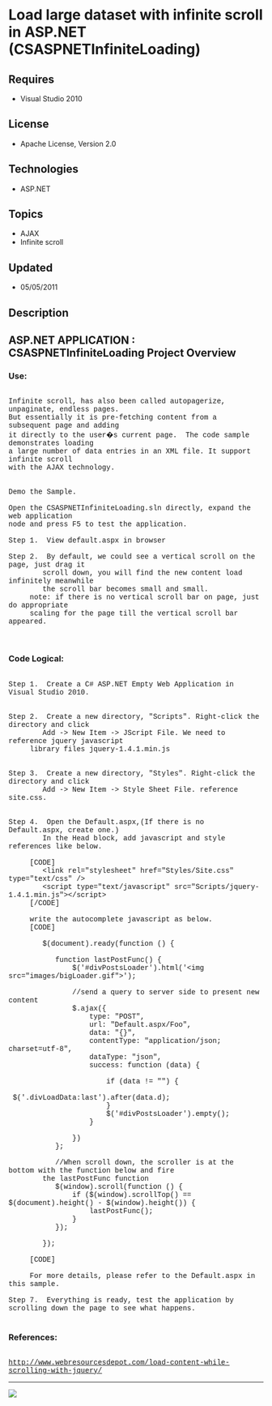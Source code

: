 # Load large dataset with infinite scroll in ASP.NET (CSASPNETInfiniteLoading)
## Requires
- Visual Studio 2010
## License
- Apache License, Version 2.0
## Technologies
- ASP.NET
## Topics
- AJAX
- Infinite scroll
## Updated
- 05/05/2011
## Description

<p style="font-family:Courier New"></p>
<h2>ASP.NET APPLICATION : CSASPNETInfiniteLoading Project Overview</h2>
<p style="font-family:Courier New"></p>
<h3>Use:</h3>
<p style="font-family:Courier New"><br>
Infinite scroll, has also been called autopagerize, unpaginate, endless pages. <br>
But essentially it is pre-fetching content from a subsequent page and adding <br>
it directly to the user�s current page. &nbsp;The code sample demonstrates loading
<br>
a large number of data entries in an XML file. It support infinite scroll <br>
with the AJAX technology.<br>
<br>
<br>
Demo the Sample. <br>
<br>
Open the CSASPNETInfiniteLoading.sln directly, expand the web application <br>
node and press F5 to test the application.<br>
<br>
Step 1. &nbsp;View default.aspx in browser<br>
<br>
Step 2. &nbsp;By default, we could see a vertical scroll on the page, just drag it
<br>
&nbsp; &nbsp; &nbsp; &nbsp; scroll down, you will find the new content load infinitely meanwhile
<br>
&nbsp; &nbsp; &nbsp; &nbsp; the scroll bar becomes small and small.<br>
&nbsp;&nbsp;&nbsp;&nbsp; note: if there is no vertical scroll bar on page, just do appropriate<br>
&nbsp;&nbsp;&nbsp;&nbsp; scaling for the page till the vertical scroll bar appeared.<br>
<br>
<br>
</p>
<h3>Code Logical:</h3>
<p style="font-family:Courier New"><br>
Step 1. &nbsp;Create a C# ASP.NET Empty Web Application in Visual Studio 2010.<br>
<br>
<br>
Step 2. &nbsp;Create a new directory, &quot;Scripts&quot;. Right-click the directory and click<br>
&nbsp; &nbsp; &nbsp; &nbsp; Add -&gt; New Item -&gt; JScript File. We need to reference jquery javascript
<br>
&nbsp;&nbsp;&nbsp;&nbsp; library files jquery-1.4.1.min.js<br>
<br>
<br>
Step 3. &nbsp;Create a new directory, &quot;Styles&quot;. Right-click the directory and click<br>
&nbsp; &nbsp; &nbsp; &nbsp; Add -&gt; New Item -&gt; Style Sheet File. reference site.css.<br>
&nbsp;&nbsp;&nbsp;&nbsp;&nbsp;&nbsp;&nbsp;&nbsp; <br>
<br>
Step 4. &nbsp;Open the Default.aspx,(If there is no Default.aspx, create one.)<br>
&nbsp; &nbsp; &nbsp; &nbsp; In the Head block, add javascript and style references like below.<br>
<br>
&nbsp;&nbsp;&nbsp;&nbsp; [CODE] &nbsp; &nbsp;&nbsp;&nbsp;&nbsp;&nbsp;<br>
&nbsp; &nbsp;&nbsp;&nbsp;&nbsp;&nbsp; &lt;link rel=&quot;stylesheet&quot; href=&quot;Styles/Site.css&quot; type=&quot;text/css&quot; /&gt;<br>
&nbsp; &nbsp; &nbsp; &nbsp; &lt;script type=&quot;text/javascript&quot; src=&quot;Scripts/jquery-1.4.1.min.js&quot;&gt;&lt;/script&gt;<br>
&nbsp;&nbsp;&nbsp;&nbsp; [/CODE]<br>
<br>
&nbsp;&nbsp;&nbsp;&nbsp; write the autocomplete javascript as below.<br>
&nbsp;&nbsp;&nbsp;&nbsp; [CODE]<br>
&nbsp;&nbsp;&nbsp;&nbsp;<br>
&nbsp; &nbsp; &nbsp; &nbsp; $(document).ready(function () {<br>
<br>
&nbsp; &nbsp; &nbsp; &nbsp; &nbsp; &nbsp;function lastPostFunc() {<br>
&nbsp; &nbsp; &nbsp; &nbsp; &nbsp; &nbsp; &nbsp; &nbsp;$('#divPostsLoader').html('&lt;img src=&quot;images/bigLoader.gif&quot;&gt;');<br>
<br>
&nbsp; &nbsp; &nbsp; &nbsp; &nbsp; &nbsp; &nbsp; &nbsp;//send a query to server side to present new content<br>
&nbsp; &nbsp; &nbsp; &nbsp; &nbsp; &nbsp; &nbsp; &nbsp;$.ajax({<br>
&nbsp; &nbsp; &nbsp; &nbsp; &nbsp; &nbsp; &nbsp; &nbsp; &nbsp; &nbsp;type: &quot;POST&quot;,<br>
&nbsp; &nbsp; &nbsp; &nbsp; &nbsp; &nbsp; &nbsp; &nbsp; &nbsp; &nbsp;url: &quot;Default.aspx/Foo&quot;,<br>
&nbsp; &nbsp; &nbsp; &nbsp; &nbsp; &nbsp; &nbsp; &nbsp; &nbsp; &nbsp;data: &quot;{}&quot;,<br>
&nbsp; &nbsp; &nbsp; &nbsp; &nbsp; &nbsp; &nbsp; &nbsp; &nbsp; &nbsp;contentType: &quot;application/json; charset=utf-8&quot;,<br>
&nbsp; &nbsp; &nbsp; &nbsp; &nbsp; &nbsp; &nbsp; &nbsp; &nbsp; &nbsp;dataType: &quot;json&quot;,<br>
&nbsp; &nbsp; &nbsp; &nbsp; &nbsp; &nbsp; &nbsp; &nbsp; &nbsp; &nbsp;success: function (data) {<br>
<br>
&nbsp; &nbsp; &nbsp; &nbsp; &nbsp; &nbsp; &nbsp; &nbsp; &nbsp; &nbsp; &nbsp; &nbsp;if (data != &quot;&quot;) {<br>
&nbsp; &nbsp; &nbsp; &nbsp; &nbsp; &nbsp; &nbsp; &nbsp; &nbsp; &nbsp; &nbsp; &nbsp; &nbsp; &nbsp;$('.divLoadData:last').after(data.d);<br>
&nbsp; &nbsp; &nbsp; &nbsp; &nbsp; &nbsp; &nbsp; &nbsp; &nbsp; &nbsp; &nbsp; &nbsp;}<br>
&nbsp; &nbsp; &nbsp; &nbsp; &nbsp; &nbsp; &nbsp; &nbsp; &nbsp; &nbsp; &nbsp; &nbsp;$('#divPostsLoader').empty();<br>
&nbsp; &nbsp; &nbsp; &nbsp; &nbsp; &nbsp; &nbsp; &nbsp; &nbsp; &nbsp;}<br>
<br>
&nbsp; &nbsp; &nbsp; &nbsp; &nbsp; &nbsp; &nbsp; &nbsp;})<br>
&nbsp; &nbsp; &nbsp; &nbsp; &nbsp; &nbsp;};<br>
<br>
&nbsp; &nbsp; &nbsp; &nbsp; &nbsp; &nbsp;//When scroll down, the scroller is at the bottom with the function below and fire
<br>
&nbsp;&nbsp;&nbsp;&nbsp; &nbsp; &nbsp;the lastPostFunc function<br>
&nbsp; &nbsp; &nbsp; &nbsp; &nbsp; &nbsp;$(window).scroll(function () {<br>
&nbsp; &nbsp; &nbsp; &nbsp; &nbsp; &nbsp; &nbsp; &nbsp;if ($(window).scrollTop() == $(document).height() - $(window).height()) {<br>
&nbsp; &nbsp; &nbsp; &nbsp; &nbsp; &nbsp; &nbsp; &nbsp; &nbsp; &nbsp;lastPostFunc();<br>
&nbsp; &nbsp; &nbsp; &nbsp; &nbsp; &nbsp; &nbsp; &nbsp;}<br>
&nbsp; &nbsp; &nbsp; &nbsp; &nbsp; &nbsp;});<br>
<br>
&nbsp; &nbsp; &nbsp; &nbsp; });<br>
&nbsp; &nbsp;<br>
&nbsp;&nbsp;&nbsp;&nbsp; [CODE]&nbsp;&nbsp;&nbsp;&nbsp;&nbsp;&nbsp;&nbsp;&nbsp;<br>
&nbsp;&nbsp;&nbsp;&nbsp;&nbsp;&nbsp;&nbsp;&nbsp; <br>
&nbsp;&nbsp;&nbsp;&nbsp; For more details, please refer to the Default.aspx in this sample.<br>
<br>
Step 7. &nbsp;Everything is ready, test the application by scrolling down the page to see what happens.
<br>
<br>
</p>
<h3>References:</h3>
<p style="font-family:Courier New"><br>
<a target="_blank" href="http://www.webresourcesdepot.com/load-content-while-scrolling-with-jquery/">http://www.webresourcesdepot.com/load-content-while-scrolling-with-jquery/</a>
<br>
</p>
<hr>
<div><a href="http://go.microsoft.com/?linkid=9759640" style="margin-top:3px"><img src="-onecodelogo">
</a></div>
